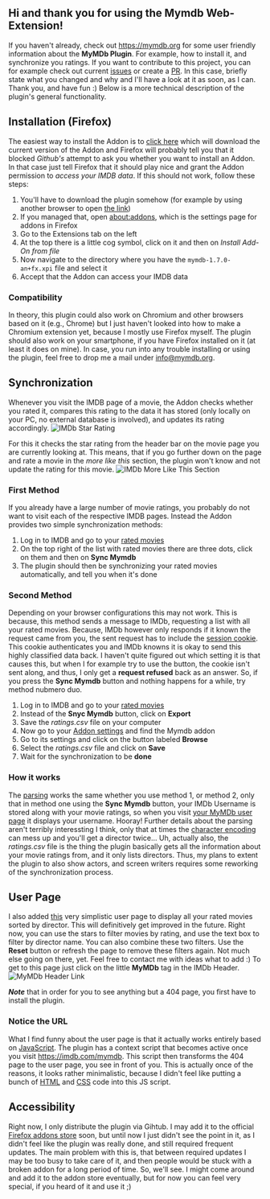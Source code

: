## Hi and thank you for using the Mymdb Web-Extension!
If you haven't already, check out https://mymdb.org for some user friendly information about the **MyMDb Plugin**. For example, how to install it, and synchronize you ratings. If you want to contribute to this project, you can for example check out current [issues](https://github.com/Michi03/mymdb/issues) or create a [PR](https://github.com/Michi03/mymdb/pulls). In this case, briefly state what you changed and why and I'll have a look at it as soon, as I can. Thank you, and have fun :) Below is a more technical description of the plugin's general functionality. 

## Installation (Firefox)
The easiest way to install the Addon is to [click here](https://github.com/Michi03/mymdb/releases/download/1.7.0/mymdb-1.7.0-an+fx.xpi) which will download the current version of the Addon and Firefox will probably tell you that it blocked *Github's* attempt to ask you whether you want to install an Addon.
In that case just tell Firefox that it should play nice and grant the Addon permission to *access your IMDB data*.
If this should not work, follow these steps:
1. You'll have to download the plugin somehow (for example by using another browser to open [the link](https://github.com/Michi03/mymdb/releases/download/1.7.0/mymdb-1.7.0-an+fx.xpi))
2. If you managed that, open [about:addons](about:addons), which is the settings page for addons in Firefox
3. Go to the Extensions tab on the left
4. At the top there is a little cog symbol, click on it and then on *Install Add-On from file*
5. Now navigate to the directory where you have the `mymdb-1.7.0-an+fx.xpi` file and select it
6. Accept that the Addon can access your IMDB data

### Compatibility
In theory, this plugin could also work on Chromium and other browsers based on it (e.g., Chrome) but I just haven't looked into how to make a Chromium extension yet, because I mostly use Firefox myself. The plugin should also work on your smartphone, if you have Firefox installed on it (at least it does on mine). In case, you run into any trouble installing or using the plugin, feel free to drop me a mail under [info@mymdb.org](mailto:info@mymdb.org).

## Synchronization
Whenever you visit the IMDB page of a movie, the Addon checks whether you rated it, compares this rating to the data it has stored (only locally on your PC, no external database is involved), and updates its rating accordingly.
![IMDb Star Rating](https://mymdb.org/imgs/rating.png)

For this it checks the star rating from the header bar on the movie page you are currently looking at. This means, that if you go further down on the page and rate a movie in the *more like this* section, the plugin won't know and not update the rating for this movie.
![IMDb More Like This Section](https://mymdb.org/imgs/more-like-this.png)

### First Method
If you already have a large number of movie ratings, you probably do not want to visit each of the respective IMDB pages. Instead the Addon provides two simple synchronization methods:
1. Log in to IMDB and go to your [rated movies](https://www.imdb.com/list/ratings)
2. On the top right of the list with rated movies there are three dots, click on them and then on **Sync Mymdb**
3. The plugin should then be synchronizing your rated movies automatically, and tell you when it's done

### Second Method
Depending on your browser configurations this may not work. This is because, this method sends a message to IMDb, requesting a list with all your rated movies. Because, IMDb however only responds if it known the request came from you, the sent request has to include the [session cookie](https://allaboutcookies.org/cookies/session-cookies-used-for.html). This cookie authenticates you and IMDb knowns it is okay to send this highly classified data back. I haven't quite figured out which setting it is that causes this, but when I for example try to use the button, the cookie isn't sent along, and thus, I only get a **request refused** back as an answer. So, if you press the **Sync Mymdb** button and nothing happens for a while, try method nubmero duo.

1. Log in to IMDB and go to your [rated movies](https://www.imdb.com/list/ratings)
2. Instead of the **Snyc Mymdb** button, click on **Export**
3. Save the *ratings.csv* file on your computer
4. Now go to your [Addon settings](about:addons) and find the Mymdb addon
5. Go to its settings and click on the button labeled **Browse**
6. Select the *ratings.csv* file and click on **Save**
7. Wait for the synchronization to be **done**

### How it works
The [parsing](https://en.wikipedia.org/wiki/Parsing) works the same whether you use method 1, or method 2, only that in method one using the **Sync Mymdb** button, your IMDb Username is stored along with your movie ratings, so when you visit [your MyMDb user page](https://www.imdb.com/mymdb) it displays your username. Hooray!
Further details about the parsing aren't terribly interessting I think, only that at times the [character encoding](https://en.wikipedia.org/wiki/UTF-8) can mess up and you'll get a director twice... Uh, actually also, the *ratings.csv* file is the thing the plugin basically gets all the information about your movie ratings from, and it only lists directors. Thus, my plans to extent the plugin to also show actors, and screen writers requires some reworking of the synchronization process.

## User Page
I also added [this](https://www.imdb.com/mymdb) very simplistic user page to display all your rated movies sorted by director. This will definitively get improved in the future. Right now, you can use the stars to filter movies by rating, and use the text box to filter by director name. You can also combine these two filters. Use the **Reset** button or refresh the page to remove these filters again. Not much else going on there, yet. Feel free to contact me with ideas what to add :)
To get to this page just click on the little **MyMDb** tag in the IMDb Header.
![MyMDb Header Link](https://mymdb.org/imgs/user-page-link.png)

***Note*** that in order for you to see anything but a 404 page, you first have to install the plugin.

### Notice the URL
What I find funny about the user page is that it actually works entirely based on [JavaScript](https://en.wikipedia.org/wiki/JavaScript). The plugin has a context script that becomes active once you visit https://imdb.com/mymdb. This script then transforms the 404 page to the user page, you see in front of you. This is actually once of the reasons, it looks rather minimalistic, because I didn't feel like putting a bunch of [HTML](https://www.w3schools.com/html/) and [CSS](https://www.w3schools.com/css/default.asp) code into this JS script.

## Accessibility
Right now, I only distribute the plugin via Gihtub. I may add it to the official [Firefox addons store](https://addons.mozilla.org/en-US/firefox/) soon, but until now I just didn't see the point in it, as I didn't feel like the plugin was really done, and still required frequent updates. The main problem with this is, that between required updates I may be too busy to take care of it, and then people would be stuck with a broken addon for a long period of time. So, we'll see. I might come around and add it to the addon store eventually, but for now you can feel very special, if you heard of it and use it ;)
